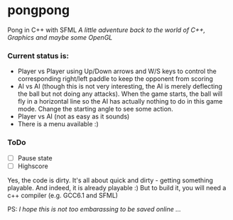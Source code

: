# pongpong
Pong in C++ with SFML
*A little adventure back to the world of C++, Graphics and maybe some OpenGL*

### Current status is:
- Player vs Player using Up/Down arrows and W/S keys to control the corresponding right/left paddle to keep the opponent from scoring
- AI vs AI (though this is not very interesting, the AI is merely deflecting the ball but not doing any attacks). When the game starts, the ball will fly in a horizontal line so the AI has actually nothing to do in this game mode. Change the starting angle to see some action.
- Player vs AI (not as easy as it sounds)
- There is a menu available :)

### ToDo
- [ ] Pause state
- [ ] Highscore

Yes, the code is dirty. It's all about quick and dirty - getting something playable.
And indeed, it is already playable :)
But to build it, you will need a c++ compiler (e.g. GCC6.1 and SFML)

PS: *I hope this is not too embarassing to be saved online ...*
